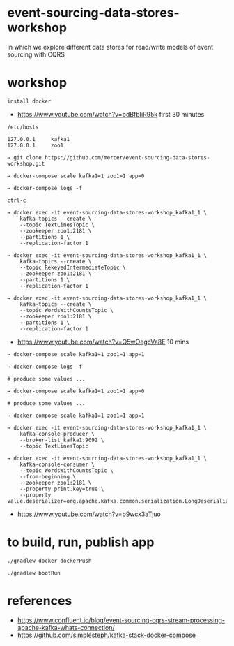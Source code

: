 # event-sourcing-data-stores-workshop

In which we explore different data stores for read/write models of event sourcing with CQRS

# workshop

```
install docker
```

- https://www.youtube.com/watch?v=bdBfbIiR95k first 30 minutes


```
/etc/hosts

127.0.0.1     kafka1
127.0.0.1     zoo1
```

```
→ git clone https://github.com/mercer/event-sourcing-data-stores-workshop.git
```

```
→ docker-compose scale kafka1=1 zoo1=1 app=0
```

```
→ docker-compose logs -f
```

```
ctrl-c
```

```
→ docker exec -it event-sourcing-data-stores-workshop_kafka1_1 \
    kafka-topics --create \
    --topic TextLinesTopic \
    --zookeeper zoo1:2181 \
    --partitions 1 \
    --replication-factor 1
```

```
→ docker exec -it event-sourcing-data-stores-workshop_kafka1_1 \
    kafka-topics --create \
    --topic RekeyedIntermediateTopic \
    --zookeeper zoo1:2181 \
    --partitions 1 \
    --replication-factor 1
```

```
→ docker exec -it event-sourcing-data-stores-workshop_kafka1_1 \
    kafka-topics --create \
    --topic WordsWithCountsTopic \
    --zookeeper zoo1:2181 \
    --partitions 1 \
    --replication-factor 1
```


- https://www.youtube.com/watch?v=Q5wOegcVa8E 10 mins

```
→ docker-compose scale kafka1=1 zoo1=1 app=1
```

```
→ docker-compose logs -f
```

```
# produce some values ...
```

```
→ docker-compose scale kafka1=1 zoo1=1 app=0
```

```
# produce some values ...
```

```
→ docker-compose scale kafka1=1 zoo1=1 app=1
```

```
→ docker exec -it event-sourcing-data-stores-workshop_kafka1_1 \
    kafka-console-producer \
    --broker-list kafka1:9092 \
    --topic TextLinesTopic
```

```
→ docker exec -it event-sourcing-data-stores-workshop_kafka1_1 \
    kafka-console-consumer \
    --topic WordsWithCountsTopic \
    --from-beginning \
    --zookeeper zoo1:2181 \
    --property print.key=true \
    --property value.deserializer=org.apache.kafka.common.serialization.LongDeserializer
```
- https://www.youtube.com/watch?v=p9wcx3aTjuo

# to build, run, publish app
```
./gradlew docker dockerPush
```

```
./gradlew bootRun
```

# references

- https://www.confluent.io/blog/event-sourcing-cqrs-stream-processing-apache-kafka-whats-connection/
- https://github.com/simplesteph/kafka-stack-docker-compose

